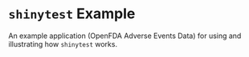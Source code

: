 # `shinytest` Example

An example application (OpenFDA Adverse Events Data) for
using and illustrating how `shinytest` works.
